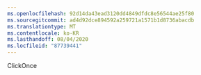 ```yaml
---
ms.openlocfilehash: 92d14da43ead3120dd4849dfdc8e56544ae25f80
ms.sourcegitcommit: ad4d92dce894592a259721a1571b1d8736abacdb
ms.translationtype: MT
ms.contentlocale: ko-KR
ms.lasthandoff: 08/04/2020
ms.locfileid: "87739441"
---
```

 ClickOnce 